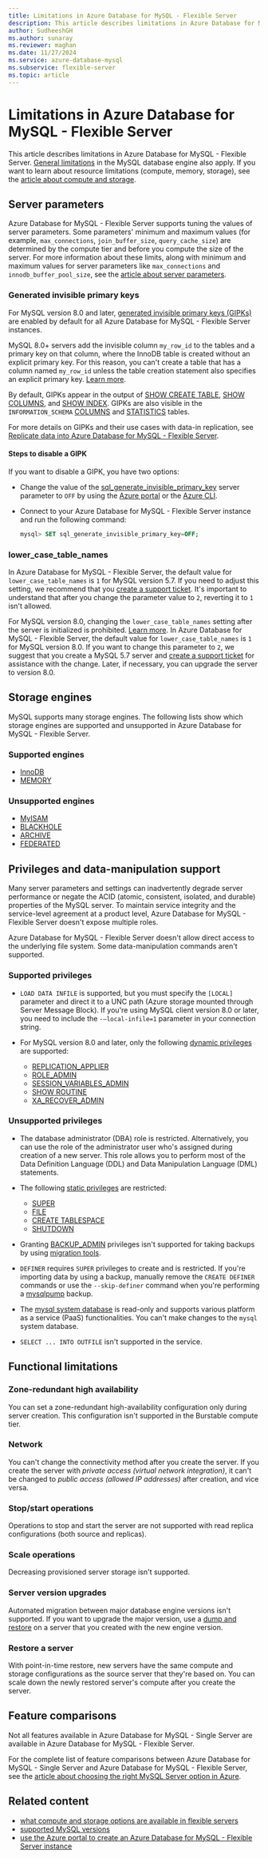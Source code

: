 ```yaml
---
title: Limitations in Azure Database for MySQL - Flexible Server
description: This article describes limitations in Azure Database for MySQL - Flexible Server, such as the number of connection and storage engine options.
author: SudheeshGH
ms.author: sunaray
ms.reviewer: maghan
ms.date: 11/27/2024
ms.service: azure-database-mysql
ms.subservice: flexible-server
ms.topic: article
---
```


# Limitations in Azure Database for MySQL - Flexible Server

This article describes limitations in Azure Database for MySQL - Flexible Server. [General limitations](https://dev.mysql.com/doc/mysql-reslimits-excerpt/5.7/en/limits.html) in the MySQL database engine also apply. If you want to learn about resource limitations (compute, memory, storage), see the [article about compute and storage](concepts-service-tiers-storage.md).

## Server parameters

Azure Database for MySQL - Flexible Server supports tuning the values of server parameters. Some parameters' minimum and maximum values (for example, `max_connections`, `join_buffer_size`, `query_cache_size`) are determined by the compute tier and before you compute the size of the server. For more information about these limits, along with minimum and maximum values for server parameters like `max_connections` and `innodb_buffer_pool_size`, see the [article about server parameters](concepts-server-parameters.md).

### Generated invisible primary keys

For MySQL version 8.0 and later, [generated invisible primary keys (GIPKs)](https://dev.mysql.com/doc/refman/8.0/en/create-table-gipks.html) are enabled by default for all Azure Database for MySQL - Flexible Server instances.

MySQL 8.0+ servers add the invisible column `my_row_id` to the tables and a primary key on that column, where the InnoDB table is created without an explicit primary key. For this reason, you can't create a table that has a column named `my_row_id` unless the table creation statement also specifies an explicit primary key. [Learn more](https://dev.mysql.com/doc/refman/8.0/en/create-table-gipks.html).

By default, GIPKs appear in the output of [SHOW CREATE TABLE](https://dev.mysql.com/doc/refman/8.0/en/show-create-table.html), [SHOW COLUMNS](https://dev.mysql.com/doc/refman/8.0/en/show-columns.html), and [SHOW INDEX](https://dev.mysql.com/doc/refman/8.0/en/show-index.html). GIPKs are also visible in the `INFORMATION_SCHEMA` [COLUMNS](https://dev.mysql.com/doc/refman/8.0/en/information-schema-columns-table.html) and [STATISTICS](https://dev.mysql.com/doc/refman/8.0/en/information-schema-statistics-table.html) tables.

For more details on GIPKs and their use cases with data-in replication, see [Replicate data into Azure Database for MySQL - Flexible Server](./concepts-data-in-replication.md#generated-invisible-primary-key).

#### Steps to disable a GIPK

If you want to disable a GIPK, you have two options:

- Change the value of the [sql_generate_invisible_primary_key](https://dev.mysql.com/doc/refman/8.0/en/server-system-variables.html#sysvar_sql_generate_invisible_primary_key) server parameter to `OFF` by using the [Azure portal](./how-to-configure-server-parameters-portal.md#configure-server-parameters) or the [Azure CLI](./how-to-configure-server-parameters-cli.md#modify-a-server-parameter-value).

- Connect to your Azure Database for MySQL - Flexible Server instance and run the following command:

  ```sql
  mysql> SET sql_generate_invisible_primary_key=OFF;
  ```

### lower_case_table_names

In Azure Database for MySQL - Flexible Server, the default value for `lower_case_table_names` is `1` for MySQL version 5.7. If you need to adjust this setting, we recommend that you [create a support ticket](https://azure.microsoft.com/support/create-ticket/). It's important to understand that after you change the parameter value to `2`, reverting it to `1` isn't allowed.

For MySQL version 8.0, changing the `lower_case_table_names` setting after the server is initialized is prohibited. [Learn more](https://dev.mysql.com/doc/refman/8.0/en/identifier-case-sensitivity.html). In Azure Database for MySQL - Flexible Server, the default value for `lower_case_table_names` is `1` for MySQL version 8.0. If you want to change this parameter to `2`, we suggest that you create a MySQL 5.7 server and [create a support ticket](https://azure.microsoft.com/support/create-ticket/) for assistance with the change. Later, if necessary, you can upgrade the server to version 8.0.

## Storage engines

MySQL supports many storage engines. The following lists show which storage engines are supported and unsupported in Azure Database for MySQL - Flexible Server.

### Supported engines

- [InnoDB](https://dev.mysql.com/doc/refman/5.7/en/innodb-introduction.html)
- [MEMORY](https://dev.mysql.com/doc/refman/5.7/en/memory-storage-engine.html)

### Unsupported engines

- [MyISAM](https://dev.mysql.com/doc/refman/5.7/en/myisam-storage-engine.html)
- [BLACKHOLE](https://dev.mysql.com/doc/refman/5.7/en/blackhole-storage-engine.html)
- [ARCHIVE](https://dev.mysql.com/doc/refman/5.7/en/archive-storage-engine.html)
- [FEDERATED](https://dev.mysql.com/doc/refman/5.7/en/federated-storage-engine.html)

## Privileges and data-manipulation support

Many server parameters and settings can inadvertently degrade server performance or negate the ACID (atomic, consistent, isolated, and durable) properties of the MySQL server. To maintain service integrity and the service-level agreement at a product level, Azure Database for MySQL - Flexible Server doesn't expose multiple roles.

Azure Database for MySQL - Flexible Server doesn't allow direct access to the underlying file system. Some data-manipulation commands aren't supported.

### Supported privileges

- `LOAD DATA INFILE` is supported, but you must specify the `[LOCAL]` parameter and direct it to a UNC path (Azure storage mounted through Server Message Block). If you're using MySQL client version 8.0 or later, you need to include the `-–local-infile=1` parameter in your connection string.

- For MySQL version 8.0 and later, only the following [dynamic privileges](https://dev.mysql.com/doc/refman/8.0/en/privileges-provided.html#privileges-provided-dynamic) are supported:
  - [REPLICATION_APPLIER](https://dev.mysql.com/doc/refman/8.0/en/privileges-provided.html#priv_replication-applier)
  - [ROLE_ADMIN](https://dev.mysql.com/doc/refman/8.0/en/privileges-provided.html#priv_role-admin)
  - [SESSION_VARIABLES_ADMIN](https://dev.mysql.com/doc/refman/8.0/en/privileges-provided.html#priv_session-variables-admin)
  - [SHOW ROUTINE](https://dev.mysql.com/doc/refman/8.0/en/privileges-provided.html#priv_show-routine)
  - [XA_RECOVER_ADMIN](https://dev.mysql.com/doc/refman/8.0/en/privileges-provided.html#priv_xa-recover-admin)

### Unsupported privileges

- The database administrator (DBA) role is restricted. Alternatively, you can use the role of the administrator user who's assigned during creation of a new server. This role allows you to perform most of the Data Definition Language (DDL) and Data Manipulation Language (DML) statements.

- The following [static privileges](https://dev.mysql.com/doc/refman/8.0/en/privileges-provided.html#privileges-provided-static) are restricted:
  - [SUPER](https://dev.mysql.com/doc/refman/8.0/en/privileges-provided.html#priv_super)
  - [FILE](https://dev.mysql.com/doc/refman/8.0/en/privileges-provided.html#priv_file)
  - [CREATE TABLESPACE](https://dev.mysql.com/doc/refman/8.0/en/privileges-provided.html#priv_create-tablespace)
  - [SHUTDOWN](https://dev.mysql.com/doc/refman/8.0/en/privileges-provided.html#priv_shutdown)

- Granting [BACKUP_ADMIN](https://dev.mysql.com/doc/refman/8.0/en/privileges-provided.html#priv_backup-admin) privileges isn't supported for taking backups by using [migration tools](../migrate/how-to-decide-on-right-migration-tools.md).

- `DEFINER` requires `SUPER` privileges to create and is restricted. If you're importing data by using a backup, manually remove the `CREATE DEFINER` commands or use the `--skip-definer` command when you're performing a [mysqlpump](https://dev.mysql.com/doc/refman/5.7/en/mysqlpump.html) backup.

- The [mysql system database](https://dev.mysql.com/doc/refman/5.7/en/system-schema.html) is read-only and supports various platform as a service (PaaS) functionalities. You can't make changes to the `mysql` system database.

- `SELECT ... INTO OUTFILE` isn't supported in the service.

## Functional limitations

### Zone-redundant high availability

You can set a zone-redundant high-availability configuration only during server creation. This configuration isn't supported in the Burstable compute tier.

### Network

You can't change the connectivity method after you create the server. If you create the server with *private access (virtual network integration)*, it can't be changed to *public access (allowed IP addresses)* after creation, and vice versa.

### Stop/start operations

Operations to stop and start the server are not supported with read replica configurations (both source and replicas).

### Scale operations

Decreasing provisioned server storage isn't supported.

### Server version upgrades

Automated migration between major database engine versions isn't supported. If you want to upgrade the major version, use a [dump and restore](../concepts-migrate-dump-restore.md) on a server that you created with the new engine version.

### Restore a server

With point-in-time restore, new servers have the same compute and storage configurations as the source server that they're based on. You can scale down the newly restored server's compute after you create the server.

## Feature comparisons

Not all features available in Azure Database for MySQL - Single Server are available in Azure Database for MySQL - Flexible Server.

For the complete list of feature comparisons between Azure Database for MySQL - Single Server and Azure Database for MySQL - Flexible Server, see the [article about choosing the right MySQL Server option in Azure](../select-right-deployment-type.md#compare-the-mysql-deployment-options-in-azure).

## Related content

- [what compute and storage options are available in flexible servers](concepts-service-tiers-storage.md)
- [supported MySQL versions](concepts-supported-versions.md)
- [use the Azure portal to create an Azure Database for MySQL - Flexible Server instance](quickstart-create-server-portal.md)
